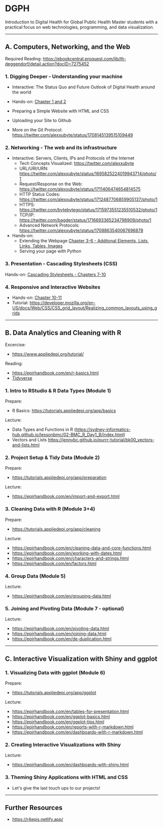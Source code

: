 # DGPH
Introduction to Digital Health for Global Public Health Master students with a practical focus on web technologies, programming, and data visualization.


---

## A. Computers, Networking, and the Web

Required Reading: https://ebookcentral.proquest.com/lib/th-deggendorf/detail.action?docID=7275452

### 1. Digging Deeper - Understanding your machine

- Interactive: The Status Quo and Future Outlook of Digital Health around the world
- Hands-on: [Chapter 1 and 2](https://ebookcentral.proquest.com/lib/th-deggendorf/detail.action?docID=7275452)

- Preparing a Simple Website with HTML and CSS
- Uploading your Site to Github
- More on the Git Protocol: https://twitter.com/alexxubyte/status/1708145139515109449

### 2. Networking - The web and its infrastructure

- Interactive: Servers, Clients, IPs and Protocols of the Internet
  - Tech Concepts Visualized: https://twitter.com/alexxubyte
  - URL/URI/URN: https://twitter.com/alexxubyte/status/1695825224019943714/photo/1
  - Request/Response on the Web: https://twitter.com/alexxubyte/status/1711406474654814575
  - HTTP Status Codes: https://twitter.com/alexxubyte/status/1712487706859905137/photo/1
  - HTTPS: https://twitter.com/bytebytego/status/1715973551235510532/photo/1
  - TCP/IP: https://twitter.com/bagder/status/1716693365234798909/photo/1
  - Advanced Network Protocols: https://twitter.com/alexxubyte/status/1708863540067696878
- Hands-on:
  - Extending the Webpage [Chapter 3-6 - Additonal Elements, Lists, Links, Tables, Images](https://ebookcentral.proquest.com/lib/th-deggendorf/reader.action?docID=7275452&ppg=66)
  - Serving your page with Python

### 3. Presentation - Cascading Stylesheets (CSS)

Hands-on: [Cascading Stylesheets - Chapters 7-10](https://ebookcentral.proquest.com/lib/th-deggendorf/reader.action?docID=7275452&ppg=162)

### 4. Responsive and Interactive Websites

- Hands-on: [Chapter 10-11](https://ebookcentral.proquest.com/lib/th-deggendorf/reader.action?docID=7275452&ppg=240)
- Tutorial: https://developer.mozilla.org/en-US/docs/Web/CSS/CSS_grid_layout/Realizing_common_layouts_using_grids


---

## B. Data Analytics and Cleaning with R

Excercise:
- https://www.appliedepi.org/tutorial/

Reading:
- https://epirhandbook.com/en/r-basics.html
- [Tidyverse](https://r4ds.had.co.nz/)

### 1. Intro to RStudio & R Data Types (Module 1)

Prepare:
  - R Basics: https://tutorials.appliedepi.org/app/basics

Lecture:
 - Data Types and Functions in R (https://sydney-informatics-hub.github.io/lessonbmc/02-BMC_R_Day1_B/index.html)
 - Vectors and Lists https://jennybc.github.io/purrr-tutorial/bk00_vectors-and-lists.html

### 2. Project Setup & Tidy Data (Module 2)

Prepare:
- https://tutorials.appliedepi.org/app/preparation

Lecture:
- https://epirhandbook.com/en/import-and-export.html

### 3. Cleaning Data with R (Module 3+4)

Prepare:
- https://tutorials.appliedepi.org/app/cleaning

Lecture:
- https://epirhandbook.com/en/cleaning-data-and-core-functions.html
- https://epirhandbook.com/en/working-with-dates.html
- https://epirhandbook.com/en/characters-and-strings.html
- https://epirhandbook.com/en/factors.html

### 4. Group Data (Module 5)

Lecture:
- https://epirhandbook.com/en/grouping-data.html

### 5. Joining and Pivoting Data (Module 7 - optional)

Lecture:
- https://epirhandbook.com/en/pivoting-data.html
- https://epirhandbook.com/en/joining-data.html
- https://epirhandbook.com/en/de-duplication.html

---

## C.  Interactive Visualization with Shiny and ggplot

### 1. Visualizing Data with ggplot (Module 6)

Prepare:
- https://tutorials.appliedepi.org/app/ggplot

Lecture:
- https://epirhandbook.com/en/tables-for-presentation.html
- https://epirhandbook.com/en/ggplot-basics.html
- https://epirhandbook.com/en/ggplot-tips.html
- https://epirhandbook.com/en/reports-with-r-markdown.html
- https://epirhandbook.com/en/dashboards-with-r-markdown.html

### 2. Creating Interactive Visualizations with Shiny

Lecture:
- https://epirhandbook.com/en/dashboards-with-shiny.html

### 3. Theming Shiny Applications with HTML and CSS
- Let's give the last touch ups to our projects!

---
## Further Resources

- https://r4epis.netlify.app/
